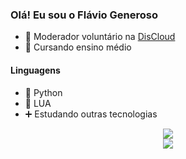 ### Olá! Eu sou o Flávio Generoso

- 🔭 Moderador voluntário na <a href="https://discloudbot.com/">DisCloud</a>
- 📖 Cursando ensino médio

#### Linguagens
- 🐍 Python
- 🌙 LUA
- ➕ Estudando outras tecnologias
  
<div align="center"> 
  <a href="https://www.linkedin.com/in/flaviogeneroso/" target="_blank"><img src="https://img.shields.io/badge/-LinkedIn-%230077B5?style=for-the-badge&logo=linkedin&logoColor=white" target="_blank"></a> <br>
  <a href="https://instagram.com/flaviogenerosoo" target="_blank"><img src="https://img.shields.io/badge/-Instagram-%23E4405F?style=for-the-badge&logo=instagram&logoColor=white" target="_blank"></a>

</div>

